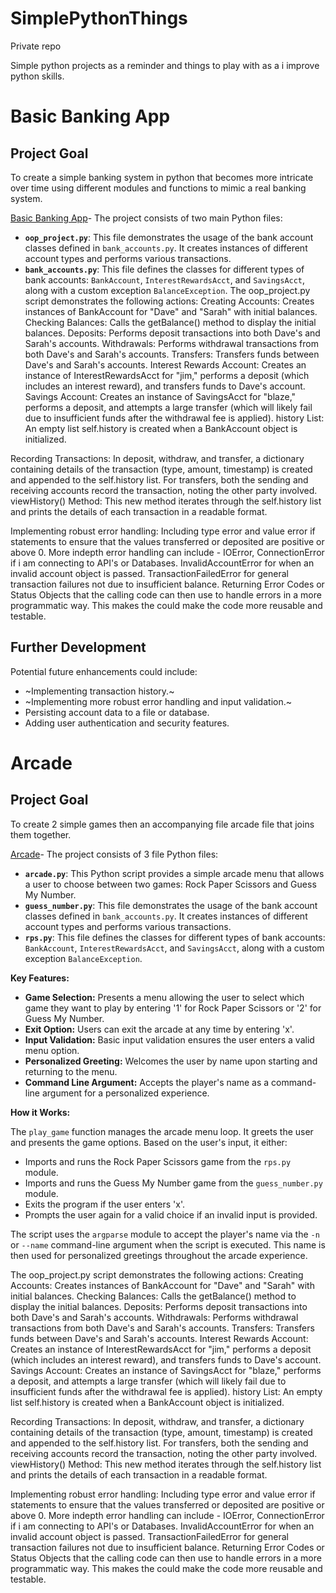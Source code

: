 # SimplePythonThings

Private repo 

Simple python projects as a reminder and things to play with as a i improve python skills. 

# Basic Banking App 

## Project Goal
To create a simple banking system in python that becomes more intricate over time using different modules and functions to mimic a real banking system.

[Basic Banking App](https://github.com/OklenCodes/SimplePythonThings/tree/main/SimpleBanking)- 
The project consists of two main Python files:
* **`oop_project.py`**: This file demonstrates the usage of the bank account classes defined in `bank_accounts.py`. It creates instances of different account types and performs various transactions.
* **`bank_accounts.py`**: This file defines the classes for different types of bank accounts: `BankAccount`, `InterestRewardsAcct`, and `SavingsAcct`, along with a custom exception `BalanceException`.
The oop_project.py script demonstrates the following actions:
Creating Accounts: Creates instances of BankAccount for "Dave" and "Sarah" with initial balances.
Checking Balances: Calls the getBalance() method to display the initial balances.
Deposits: Performs deposit transactions into both Dave's and Sarah's accounts.
Withdrawals: Performs withdrawal transactions from both Dave's and Sarah's accounts.
Transfers: Transfers funds between Dave's and Sarah's accounts.
Interest Rewards Account: Creates an instance of InterestRewardsAcct for "jim," performs a deposit (which includes an interest reward), and transfers funds to Dave's account.
Savings Account: Creates an instance of SavingsAcct for "blaze," performs a deposit, and attempts a large transfer (which will likely fail due to insufficient funds after the withdrawal fee is applied).
history List: An empty list self.history is created when a BankAccount object is initialized.

Recording Transactions:
In deposit, withdraw, and transfer, a dictionary containing details of the transaction (type, amount, timestamp) is created and appended to the self.history list.
For transfers, both the sending and receiving accounts record the transaction, noting the other party involved.
viewHistory() Method: This new method iterates through the self.history list and prints the details of each transaction in a readable format.

Implementing robust error handling:
Including type error and value error if statements to ensure that the values transferred or deposited are positive or above 0. More indepth error handling can include - IOError, ConnectionError if i am connecting to API's or Databases.
InvalidAccountError for when an invalid account object is passed.
TransactionFailedError for general transaction failures not due to insufficient balance.
Returning Error Codes or Status Objects that the calling code can then use to handle errors in a more programmatic way. This makes the could make the code more reusable and testable.


## Further Development
Potential future enhancements could include:

* ~Implementing transaction history.~
* ~Implementing more robust error handling and input validation.~
* Persisting account data to a file or database.
* Adding user authentication and security features.

# Arcade

## Project Goal
To create 2 simple games then an accompanying file arcade file that joins them together. 

[Arcade](https://github.com/OklenCodes/SimplePythonThings/tree/main/Arcade)- 
The project consists of 3 file Python files:

* **`arcade.py`**: This Python script provides a simple arcade menu that allows a user to choose between two games: Rock Paper Scissors and Guess My Number.
* **`guess_number.py`**: This file demonstrates the usage of the bank account classes defined in `bank_accounts.py`. It creates instances of different account types and performs various transactions.
* **`rps.py`**: This file defines the classes for different types of bank accounts: `BankAccount`, `InterestRewardsAcct`, and `SavingsAcct`, along with a custom exception `BalanceException`.

**Key Features:**

* **Game Selection:** Presents a menu allowing the user to select which game they want to play by entering '1' for Rock Paper Scissors or '2' for Guess My Number.
* **Exit Option:** Users can exit the arcade at any time by entering 'x'.
* **Input Validation:** Basic input validation ensures the user enters a valid menu option.
* **Personalized Greeting:** Welcomes the user by name upon starting and returning to the menu.
* **Command Line Argument:** Accepts the player's name as a command-line argument for a personalized experience.

**How it Works:**

The `play_game` function manages the arcade menu loop. It greets the user and presents the game options. Based on the user's input, it either:

* Imports and runs the Rock Paper Scissors game from the `rps.py` module.
* Imports and runs the Guess My Number game from the `guess_number.py` module.
* Exits the program if the user enters 'x'.
* Prompts the user again for a valid choice if an invalid input is provided.

The script uses the `argparse` module to accept the player's name via the `-n` or `--name` command-line argument when the script is executed. This name is then used for personalized greetings throughout the arcade experience.
















The oop_project.py script demonstrates the following actions:
Creating Accounts: Creates instances of BankAccount for "Dave" and "Sarah" with initial balances.
Checking Balances: Calls the getBalance() method to display the initial balances.
Deposits: Performs deposit transactions into both Dave's and Sarah's accounts.
Withdrawals: Performs withdrawal transactions from both Dave's and Sarah's accounts.
Transfers: Transfers funds between Dave's and Sarah's accounts.
Interest Rewards Account: Creates an instance of InterestRewardsAcct for "jim," performs a deposit (which includes an interest reward), and transfers funds to Dave's account.
Savings Account: Creates an instance of SavingsAcct for "blaze," performs a deposit, and attempts a large transfer (which will likely fail due to insufficient funds after the withdrawal fee is applied).
history List: An empty list self.history is created when a BankAccount object is initialized.

Recording Transactions:
In deposit, withdraw, and transfer, a dictionary containing details of the transaction (type, amount, timestamp) is created and appended to the self.history list.
For transfers, both the sending and receiving accounts record the transaction, noting the other party involved.
viewHistory() Method: This new method iterates through the self.history list and prints the details of each transaction in a readable format.

Implementing robust error handling:
Including type error and value error if statements to ensure that the values transferred or deposited are positive or above 0. More indepth error handling can include - IOError, ConnectionError if i am connecting to API's or Databases.
InvalidAccountError for when an invalid account object is passed.
TransactionFailedError for general transaction failures not due to insufficient balance.
Returning Error Codes or Status Objects that the calling code can then use to handle errors in a more programmatic way. This makes the could make the code more reusable and testable.
